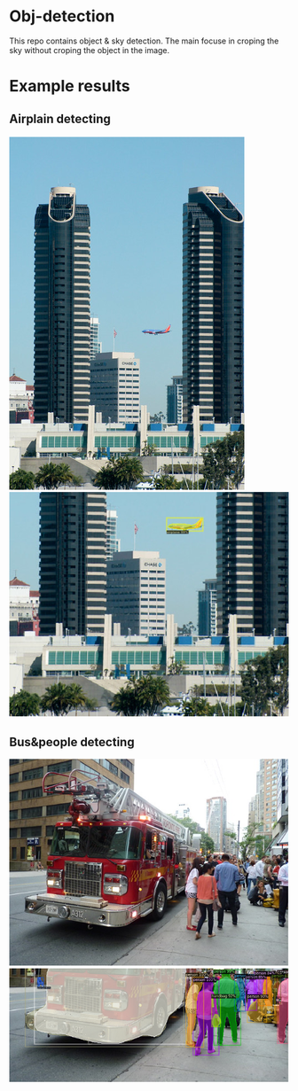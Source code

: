# Obj-detection
This repo contains object & sky detection. The main focuse in croping the sky without croping the object in the image. 
# Example results
## Airplain detecting
![Original airplaine image](examles/airplain_original.png)
![Croped airplaine image](examles/airplain_croped.png)
## Bus&people detecting
![Original bus & people image](examles/bus&people.png)
![Croped bus & people image](examles/bus&people_croped.png)

